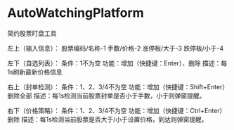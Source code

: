 # AutoWatchingPlatform
简约股票盯盘工具

左上（输入信息）：
股票编码/名称-1
手数/价格-2
涨停板/大于-3
跌停板/小于-4

左下（自选列表）：
条件：1不为空
功能：增加（快捷键：Enter）、删除
描述：每1s刷新最新价格信息

右上（封单检测）：
条件：1、2、3/4不为空
功能：增加（快捷键：Shift+Enter） 删除全部
描述：每1s检测当前股票封单是否小于手数，小于则弹窗提醒。

右下（价格策略）：
条件：1、2、3/4不为空
功能：增加（快捷键：Ctrl+Enter） 删除
描述：每1s检测当前股票是否大于/小于设置价格，到达则弹窗提醒。
